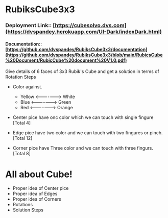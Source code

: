 # RubiksCube3x3

### Deployment Link:: [https://cubesolvo.dvs.com](https://dvspandey.herokuapp.com/UI-Dark/indexDark.html)
#### Documentation:: [https://github.com/dvspandey/RubiksCube3x3/documentation](https://github.com/dvspandey/RubiksCube3x3/blob/main/RubicsCube%20Document/RubicCube%20document%20V1.0.pdf)

Give details of 6 faces of 3x3 Rubik's Cube and get a solution in terms of Rotation Steps 

- Color against.
   - Yellow	<-------> White 
   - Blue	  <-------> Green
   - Red		  <-------> Orange

- Center pice have onc color which we can touch with single fingure [Total 4]
- Edge pice have two color and we can touch with two fingures or pinch. [Total 12]
- Corner pice have Three color and we can touch with three fingurs. [Total 8]



 All about Cube!
=================
- Proper idea of Center pice
- Proper idea of Edges
- Proper idea of Corners
- Rotations
-  Solution Steps 



